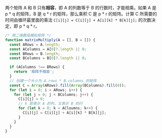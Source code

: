 两个矩阵 A 和 B 只有**相容**，即 A 的列数等于 B 的行数时，才能相乘。如果 A 是 p \* q 的矩阵，B 是 q \* r 的矩阵，那么乘积 C 是 p \* r 的矩阵。计算 C 所需要的时间由循环最里面的乘法 `C[i][j] = C[i][j] + A[i][k] * B[k][j];` 的次数决定，即 p \* q \* r。

```javascript
/* 用二维数组模拟矩阵 */
function matrixMultiply(A = [], B = []) {
  const ARows = A.length;
  const AColumns = A[0]?.length || 0;
  const BRows = B.length;
  const BColumns = B[0]?.length || 0;

  if (AColumns !== BRows) {
    return '矩阵不相容';
  }
  // 创建一个大小为 A.rows * B.columns 的矩阵
  const C = Array(ARows).fill(Array(BColumns).fill(0));
  for (let i = 0; i < ARows; i++) {
    for (let j = 0; j < BColumns; j++) {
      C[i][j] = 0;
      // k 即表示 A 的列，又表示 B 的行
      for (let k = 0; k < ACloumns; k++) {
        C[i][j] = C[i][j] + A[i][k] * B[k][j];
      }
    }
  }
}
```
